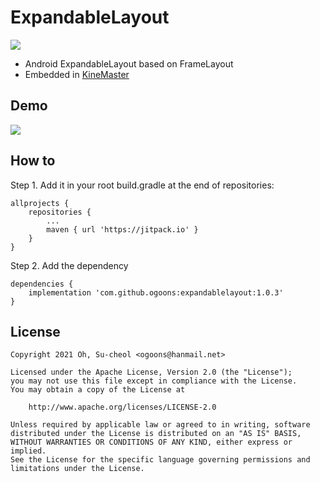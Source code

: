 # ExpandableLayout
[![](https://jitpack.io/v/ogoons/expandablelayout.svg)](https://jitpack.io/#ogoons/expandablelayout)

- Android ExpandableLayout based on FrameLayout
- Embedded in <a href="https://play.google.com/store/apps/details?id=com.nexstreaming.app.kinemasterfree" target="_blank">KineMaster</a>


## Demo
<img src="./demo/demo.gif">

## How to
Step 1. Add it in your root build.gradle at the end of repositories:

```
allprojects {
    repositories {
        ...
        maven { url 'https://jitpack.io' }
    }
}
```
Step 2. Add the dependency
```
dependencies {
    implementation 'com.github.ogoons:expandablelayout:1.0.3'
}
```

## License
```
Copyright 2021 Oh, Su-cheol <ogoons@hanmail.net>

Licensed under the Apache License, Version 2.0 (the "License");
you may not use this file except in compliance with the License.
You may obtain a copy of the License at

    http://www.apache.org/licenses/LICENSE-2.0

Unless required by applicable law or agreed to in writing, software
distributed under the License is distributed on an "AS IS" BASIS,
WITHOUT WARRANTIES OR CONDITIONS OF ANY KIND, either express or implied.
See the License for the specific language governing permissions and
limitations under the License.
```
